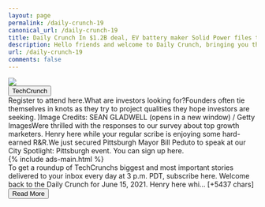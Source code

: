 ```yaml
---
layout: page
permalink: /daily-crunch-19
canonical_url: /daily-crunch-19
title: Daily Crunch In $1.2B deal, EV battery maker Solid Power files to go public
description: Hello friends and welcome to Daily Crunch, bringing you the most important startup, tech and venture capital news in a single package.
url: /daily-crunch-19
comments: false
---
```


<div class="row">
<div class="col-12">
<img src="https://techcrunch.com/wp-content/uploads/2021/05/FinalFordBMW.jpg?w=600">
</div>
</div>
<div class="row">
<div class="col-12 mt-2">
<button type="button" class="btn btn-outline-info">TechCrunch</button>
</div>
</div>
<div class="row">
<div class="col-12">
<div>Register to attend here.What are investors looking for?Founders often tie themselves in knots as they try to project qualities they hope investors are seeking. )Image Credits: SEAN GLADWELL (opens in a new window) / Getty ImagesWere thrilled with the responses to our survey about top growth marketers. Henry here while your regular scribe is enjoying some hard-earned R&R.We just secured Pittsburgh Mayor Bill Peduto to speak at our City Spotlight: Pittsburgh event. You can sign up here.</div>
</div>
</div>
<div class="row">
<div class="col-12">


<div class="row">
  {% include ads-main.html %}
</div>

<div>To get a roundup of TechCrunchs biggest and most important stories delivered to your inbox every day at 3 p.m. PDT, subscribe here.
Welcome back to the Daily Crunch for June 15, 2021. Henry here whi… [+5437 chars]</div>
</div>
</div>
<div class="row">
<div class="col-12 text-center">
<a href="http://techcrunch.com/2021/06/15/daily-crunch-19/">
<button type="button" class="btn btn-info">Read More</button>
</a>
</div>
</div>
